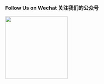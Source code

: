 ### Follow Us on Wechat  关注我们的公众号

<div style="align:center">
  <img src="g1M01EAF8wKgcQlxngJqAQerDAAJeRtXPVCo529.jpg"  height="200"/>
</div>
  
